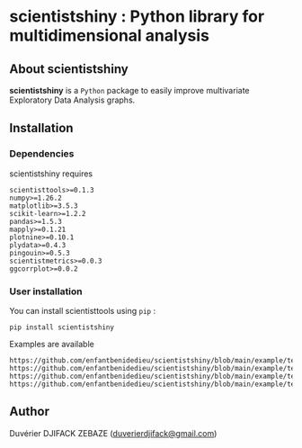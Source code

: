 # scientistshiny : Python library for multidimensional analysis

## About scientistshiny

**scientistshiny** is a `Python` package to easily improve multivariate Exploratory Data Analysis graphs.

## Installation

### Dependencies

scientistshiny requires 

```
scientisttools>=0.1.3
numpy>=1.26.2
matplotlib>=3.5.3
scikit-learn>=1.2.2
pandas>=1.5.3
mapply>=0.1.21
plotnine>=0.10.1
plydata>=0.4.3
pingouin>=0.5.3
scientistmetrics>=0.0.3
ggcorrplot>=0.0.2
```

### User installation

You can install scientisttools using `pip` :

```
pip install scientistshiny
```

Examples are available

```
https://github.com/enfantbenidedieu/scientistshiny/blob/main/example/test_pcashiny.py
https://github.com/enfantbenidedieu/scientistshiny/blob/main/example/test_pcashiny.ipynb
https://github.com/enfantbenidedieu/scientistshiny/blob/main/example/test_cashiny.py
https://github.com/enfantbenidedieu/scientistshiny/blob/main/example/test_mcashiny.py
```

## Author

Duvérier DJIFACK ZEBAZE ([duverierdjifack@gmail.com](duverierdjifack@gmail.com))
